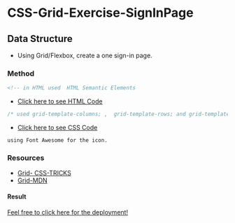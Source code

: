 # CSS-Grid-Exercise-SignInPage

## Data Structure

- Using Grid/Flexbox, create a one sign-in page.

### Method

```html
<!-- in HTML used  HTML Semantic Elements
```

- [Click here to see HTML Code](index.html)

```css
/* used grid-template-columns; ,  grid-template-rows; and grid-template-areas;
```

- [Click here to see CSS Code](css/style.css)

```fontawesome
using Font Awesome for the icon.

```

### Resources

- [Grid- CSS-TRICKS](https://css-tricks.com/snippets/css/complete-guide-grid/)
- [Grid-MDN](https://developer.mozilla.org/en-US/docs/Glossary/Grid)

#### Result

[Feel free to click here for the deployment!](https://github.com/AshrafTajuddin/CSS-Grid-Exercise/)
